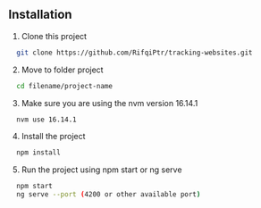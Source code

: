 ## Installation

1. Clone this project

```bash
  git clone https://github.com/RifqiPtr/tracking-websites.git
```

2. Move to folder project

```bash
  cd filename/project-name
``` 

3. Make sure you are using the nvm version 16.14.1

```bash
  nvm use 16.14.1
```

4. Install the project

```bash
  npm install
```

5. Run the project using npm start or ng serve

```bash
  npm start
  ng serve --port (4200 or other available port)
```  
